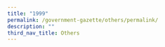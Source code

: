 ```yaml
---
title: "1999"
permalink: /government-gazette/others/permalink/
description: ""
third_nav_title: Others
---
```


